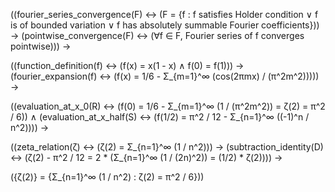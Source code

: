 ((fourier_series_convergence(F) ↔ (F = {f : f satisfies Holder condition ∨ f is of bounded variation ∨ f has absolutely summable Fourier coefficients})) →
(pointwise_convergence(F) ↔ (∀f ∈ F, Fourier series of f converges pointwise))) →

((function_definition(f) ↔ (f(x) = x(1 - x) ∧ f(0) = f(1))) →
(fourier_expansion(f) ↔ (f(x) = 1/6 - Σ_{m=1}^∞ (cos(2πmx) / (π^2m^2))))) →

((evaluation_at_x_0(R) ↔ (f(0) = 1/6 - Σ_{m=1}^∞ (1 / (π^2m^2)) = ζ(2) = π^2 / 6)) ∧
(evaluation_at_x_half(S) ↔ (f(1/2) = π^2 / 12 - Σ_{n=1}^∞ ((-1)^n / n^2)))) →

((zeta_relation(ζ) ↔ (ζ(2) = Σ_{n=1}^∞ (1 / n^2))) →
(subtraction_identity(D) ↔ (ζ(2) - π^2 / 12 = 2 * (Σ_{n=1}^∞ (1 / (2n)^2)) = (1/2) * ζ(2)))) →

({ζ(2)} = {Σ_{n=1}^∞ (1 / n^2) : ζ(2) = π^2 / 6}))
